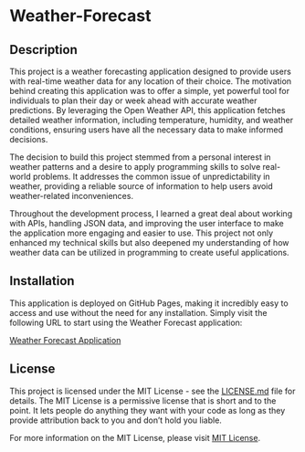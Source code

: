 # Weather-Forecast

## Description

This project is a weather forecasting application designed to provide users with real-time weather data for any location of their choice. The motivation behind creating this application was to offer a simple, yet powerful tool for individuals to plan their day or week ahead with accurate weather predictions. By leveraging the Open Weather API, this application fetches detailed weather information, including temperature, humidity, and weather conditions, ensuring users have all the necessary data to make informed decisions.

The decision to build this project stemmed from a personal interest in weather patterns and a desire to apply programming skills to solve real-world problems. It addresses the common issue of unpredictability in weather, providing a reliable source of information to help users avoid weather-related inconveniences.

Throughout the development process, I learned a great deal about working with APIs, handling JSON data, and improving the user interface to make the application more engaging and easier to use. This project not only enhanced my technical skills but also deepened my understanding of how weather data can be utilized in programming to create useful applications.

## Installation

This application is deployed on GitHub Pages, making it incredibly easy to access and use without the need for any installation. Simply visit the following URL to start using the Weather Forecast application:

[Weather Forecast Application](https://cbeattie97.github.io/Weather-Forecast/)

## License

This project is licensed under the MIT License - see the [LICENSE.md](LICENSE.md) file for details. The MIT License is a permissive license that is short and to the point. It lets people do anything they want with your code as long as they provide attribution back to you and don’t hold you liable.

For more information on the MIT License, please visit [MIT License](https://opensource.org/licenses/MIT).